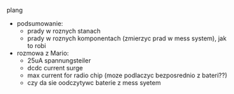 plang
- podsumowanie:
	- prady w roznych stanach
	- prady w roznych komponentach (zmierzyc prad w mess system), jak to robi 
- rozmowa z Mario:
	- 25uA spannungsteiler
	- dcdc  current surge
	- max current for radio chip (moze podlaczyc bezposrednio z bateri??)
	- czy da sie oodczytywc baterie z mess syetem